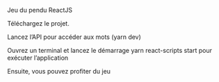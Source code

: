 Jeu du pendu ReactJS

Téléchargez le projet.

Lancez l’API pour accéder aux mots (yarn dev)

Ouvrez un terminal et lancez le démarrage yarn react-scripts start pour exécuter l’application

Ensuite, vous pouvez profiter du jeu
